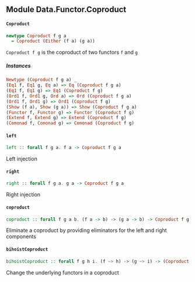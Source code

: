## Module Data.Functor.Coproduct

#### `Coproduct`

``` purescript
newtype Coproduct f g a
  = Coproduct (Either (f a) (g a))
```

`Coproduct f g` is the coproduct of two functors `f` and `g`

##### Instances
``` purescript
Newtype (Coproduct f g a) _
(Eq1 f, Eq1 g, Eq a) => Eq (Coproduct f g a)
(Eq1 f, Eq1 g) => Eq1 (Coproduct f g)
(Ord1 f, Ord1 g, Ord a) => Ord (Coproduct f g a)
(Ord1 f, Ord1 g) => Ord1 (Coproduct f g)
(Show (f a), Show (g a)) => Show (Coproduct f g a)
(Functor f, Functor g) => Functor (Coproduct f g)
(Extend f, Extend g) => Extend (Coproduct f g)
(Comonad f, Comonad g) => Comonad (Coproduct f g)
```

#### `left`

``` purescript
left :: forall f g a. f a -> Coproduct f g a
```

Left injection

#### `right`

``` purescript
right :: forall f g a. g a -> Coproduct f g a
```

Right injection

#### `coproduct`

``` purescript
coproduct :: forall f g a b. (f a -> b) -> (g a -> b) -> Coproduct f g a -> b
```

Eliminate a coproduct by providing eliminators for the left and
right components

#### `bihoistCoproduct`

``` purescript
bihoistCoproduct :: forall f g h i. (f ~> h) -> (g ~> i) -> (Coproduct f g) ~> (Coproduct h i)
```

Change the underlying functors in a coproduct


